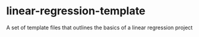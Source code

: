 # linear-regression-template
A set of template files that outlines the basics of a linear regression project
